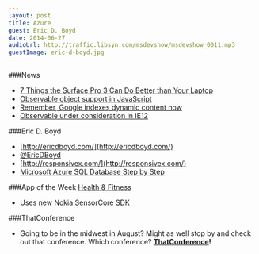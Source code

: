 ```yaml
---
layout: post
title: Azure
guest: Eric D. Boyd
date: 2014-06-27
audioUrl: http://traffic.libsyn.com/msdevshow/msdevshow_0011.mp3
guestImage: eric-d-boyd.jpg
---
```


###News
 - [7 Things the Surface Pro 3 Can Do Better than Your
Laptop](http://www.ytechie.com/2014/06/7-things-the-surface-pro-3-can-do-better-than-your-laptop/)
 - [Observable object support in
JavaScript](http://www.html5rocks.com/en/tutorials/es7/observe/)
  - [Remember, Google indexes dynamic content now](http://googlewebmastercentral.blogspot.com/2014/05/understanding-web-pages-better.html)
  - [Observable under consideration in IE12](http://status.modern.ie/)

###Eric D. Boyd
-   [http://ericdboyd.com/](http://ericdboyd.com/)
-   [@EricDBoyd](https://twitter.com/ericdboyd)
-   [http://responsivex.com/](http://responsivex.com/)
-   [Microsoft Azure SQL Database Step by Step](http://www.amazon.com/Microsoft-Azure-Database-Step-Developer/dp/0735679428)

###App of the Week
[Health & Fitness](http://www.windowsphone.com/s?appid=cbb8c3bd-99e8-4176-ad8c-95ec6a3641c2)
 - Uses new [Nokia SensorCore SDK](http://developer.nokia.com/lumia/nokia-apis/sensorcore)

###ThatConference
 - Going to be in the midwest in August? Might as well stop by and check out that conference. Which conference? **[ThatConference](http://ThatConference.com)!**
